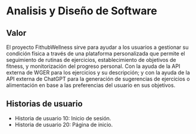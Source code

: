 # Analisis y Diseño de Software

## Valor

El proyecto FithubWellness sirve para ayudar a los usuarios a gestionar su condición física a través de una plataforma personalizada que permite el seguimiento de rutinas de ejercicios, establecimiento de objetivos de fitness, y monitorización del progreso personal. Con la ayuda de la API externa de WGER para los ejercicios y su descripción; y con la ayuda de la API externa de ChatGPT para la generación de sugerencias de ejercicios o alimentación en base a las preferencias del usuario en sus objetivos.

## Historias de usuario

- Historia de usuario 10: Inicio de sesión.
- Historia de usuario 20: Página de inicio.